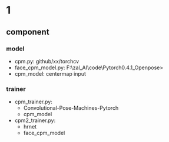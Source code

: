 # 1

## component
### model

- cpm.py: github/xx/torchcv
- face_cpm_model.py:  F:\zal_AI\code\Pytorch0.4.1_Openpose>
- cpm_model:  centermap input 

### trainer
- cpm_trainer.py: 
    - Convolutional-Pose-Machines-Pytorch
    - cpm_model
- cpm2_trainer.py: 
    - hrnet
    - face_cpm_model